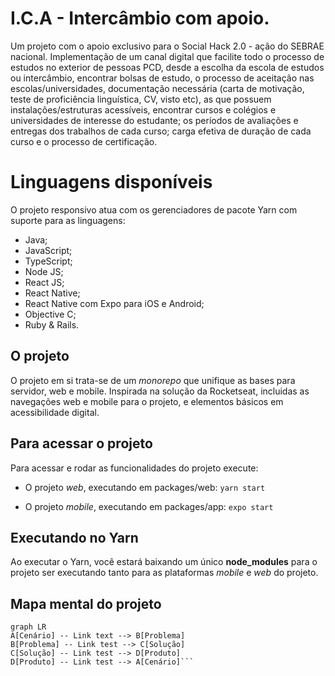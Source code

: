 # I.C.A - Intercâmbio com apoio.

Um projeto com o apoio exclusivo para o Social Hack 2.0 - ação do SEBRAE nacional. Implementação de um canal digital que facilite todo o processo de estudos no exterior de pessoas PCD, desde a escolha da escola de estudos ou intercâmbio, encontrar bolsas de estudo, o processo de aceitação nas escolas/universidades, documentação necessária (carta de motivação, teste de proficiência linguística, CV, visto etc), as que possuem instalações/estruturas acessíveis, encontrar cursos e colégios e universidades de interesse do estudante; os períodos de avaliações e entregas dos trabalhos de cada curso; carga efetiva de duração de cada curso e o processo de certificação. 


# Linguagens disponíveis

O projeto responsivo atua com os gerenciadores de pacote Yarn com suporte para as linguagens:
- Java;
- JavaScript;
- TypeScript;
- Node JS;
- React JS;
- React Native;
- React Native com Expo para iOS e Android;
- Objective C;
- Ruby & Rails.

## O projeto

O projeto em si trata-se de um *monorepo* que unifique as bases para servidor, web e mobile. Inspirada na solução da Rocketseat, incluidas as navegações web e mobile para o projeto, e elementos básicos em acessibilidade digital.

## Para acessar o projeto

Para acessar e rodar as funcionalidades do projeto execute:
- O projeto *web*, executando em packages/web: 
`yarn start`

- O projeto *mobile*, executando em packages/app:
`expo start`

## Executando no Yarn

Ao executar o Yarn, você estará baixando um único **node_modules** para o projeto ser executando tanto para as plataformas *mobile* e *web* do projeto.

## Mapa mental do projeto
```mermaid
graph LR
A[Cenário] -- Link text --> B[Problema]
B[Problema] -- Link test --> C[Solução]
C[Solução] -- Link test --> D[Produto]
D[Produto] -- Link test --> A[Cenário]```
